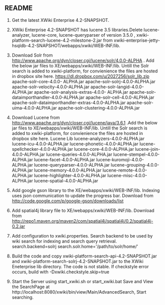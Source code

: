 README
-----------------------------------------------
1. Get the latest XWiki Enterprise 4.2-SNAPSHOT.

2. XWiki Enterprise 4.2-SNAPSHOT has lucene 3.5 libraries.Delete lucene-analyzer, lucene-core, lucene-queryparser of version 3.5.0 , xwiki-platform-search-lucene-4.2-milestone-2.jar from xwiki-enterprise-jetty-hsqldb-4.2-SNAPSHOT/webapps/xwiki/WEB-INF/lib.

3. Download Solr from http://www.apache.org/dyn/closer.cgi/lucene/solr/4.0.0-ALPHA . 
   Add the below jar files to XE/webapps/xwiki/WEB-INF/lib.
   Untill the Solr search is added to xwiki-platform, for convienience the files are hosted in dropbox site here.
   https://dl.dropbox.com/u/2027256/solr_lib.zip
   apache-solr-core-4.0.0- ALPHA.jar
   apache-solr-solrj-4.0.0-ALPHA.jar
   apache-solr-velocity-4.0.0-ALPHA.jar
   apache-solr-langid-4.0.0- ALPHA.jar
   apache-solr-analysis-extras-4.0.0- ALPHA.jar
   apache-solr-dataimporthandler-4.0.0-ALPHA.jar
   apache-solr-cell-4.0.0-ALPHA.jar
   apache-solr-dataimporthandler-extras-4.0.0-ALPHA.jar 
   apache-solr-uima-4.0.0-ALPHA.jar
   apache-solr-clustering-4.0.0-ALPHA.jar

3. Download Lucene from http://www.apache.org/dyn/closer.cgi/lucene/java/3.6.1  .Add the below jar files to XE/webapps/xwiki/WEB-INF/lib.
   Untill the Solr search is added to xwiki-platform, for convienience the files are hosted in dropbox site here. Lucene Lib
   lucene-analyzers-4.0.0-ALPHA.jar
   lucene-icu-4.0.0-ALPHA.jar
   lucene-phonetic-4.0.0-ALPHA.jar
   lucene-spellchecker-4.0.0-ALPHA.jar
   lucene-core-4.0.0-ALPHA.jar
   lucene-join-4.0.0-ALPHA.jar
   lucene-queries-4.0.0-ALPHA.jar
   lucene-stempel-4.0.0-ALPHA.jar
   lucene-facet-4.0.0-ALPHA.jar
   lucene-kuromoji-4.0.0-ALPHA.jar
   lucene-queryparser-4.0.0-ALPHA.jar
   lucene-grouping-4.0.0-ALPHA.jar
   lucene-memory-4.0.0-ALPHA.jar
   lucene-remote-4.0.0-ALPHA.jar
   lucene-highlighter-4.0.0-ALPHA.jar
   lucene-misc-4.0.0-ALPHA.jar
   lucene-spatial-4.0.0-ALPHA.jar

4. Add  google gson library to the XE/webapps/xwiki/WEB-INF/lib. Indexing uses json communication to update the progress bar. Download from http://code.google.com/p/google-gson/downloads/list

5. Add spatial4j library file to XE/webapps/xwiki/WEB-INF/lib. Download from http://repo1.maven.org/maven2/com/spatial4j/spatial4j/0.2/spatial4j-0.2.jar
 
6. Add configuration to xwiki.properties. 
   Search backend to be used by wiki search for indexing and search query retrieval.
   search.backend=solrj
   search.solr.home='/path/to/solr/home/'

7. Build the code and copy xwiki-platform-search-api-4.2-SNAPSHOT.jar and xwiki-platform-search-solrj-4.2-SNAPSHOT.jar to the XWiki Eneterprise lib directory.
   The code is not stable. If checkstyle error occurs, build with -Dxwiki.checkstyle.skip=true

8. Start the Server using start_xwiki.sh or start_xwiki.bat
   Save and View the SearchPage  at http://localhost:8080/xwiki/bin/view/Main/AdvancedSearch, Start searching.        


    